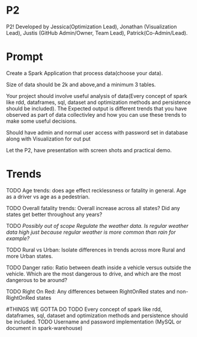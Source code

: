 # P2
P2! Developed by Jessica(Optimization Lead), Jonathan (Visualization Lead), Justis (GitHub Admin/Owner, Team Lead), Patrick(Co-Admin/Lead).

# Prompt
Create a Spark Application that process data(choose your data).

Size of data should be 2k and above,and a minimum 3 tables.

Your project  should involve useful analysis of data(Every concept of spark like rdd, dataframes, sql, dataset and optimization methods  and  persistence should be included). The Expected output is different trends that you have observed as part of data collectivley and how you can use these trends to make some useful decisions.

Should have admin and normal user access with password set in database along with Visualization  for out put 

Let the P2, have presentation with screen shots and practical demo.

# Trends
TODO Age trends: does age effect recklessness or fatality in general. Age as a driver vs age as a pedestrian.

TODO Overall fatality trends: Overall increase across all states? Did any states get better throughout any years?

TODO *Possibly out of scope
Regulate the weather data. Is regular weather data high just because regular weather is more common than rain for example?*

TODO Rural vs Urban: Isolate differences in trends across more Rural and more Urban states.

TODO Danger ratio: Ratio between death inside a vehicle versus outside the vehicle. Which are the most dangerous to drive, and which are the most dangerous to be around?

TODO Right On Red: Any differences between RightOnRed states and non-RightOnRed states

#THINGS WE GOTTA DO
TODO Every concept of spark like rdd, dataframes, sql, dataset and optimization methods  and  persistence should be included.
TODO Username and password implementation (MySQL or document in spark-warehouse)
